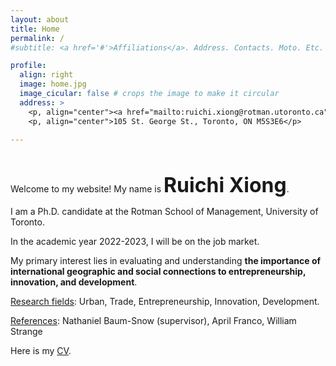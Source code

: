```yaml
---
layout: about
title: Home
permalink: /
#subtitle: <a href='#'>Affiliations</a>. Address. Contacts. Moto. Etc.

profile:
  align: right
  image: home.jpg
  image_cicular: false # crops the image to make it circular
  address: >
    <p, align="center"><a href="mailto:ruichi.xiong@rotman.utoronto.ca">ruichi.xiong@rotman.utoronto.ca</a> </p>
    <p, align="center">105 St. George St., Toronto, ON M5S3E6</p>
    
---
```


<p>&nbsp;</p>

Welcome to my website! My name is <font size="+3"><b>Ruichi Xiong</b></font>.

I am a Ph.D. candidate at the Rotman School of Management, University of Toronto.

In the academic year 2022-2023, I will be on the job market. 

My primary interest lies in evaluating and understanding <b>the importance of international geographic and social connections to entrepreneurship, innovation, and development</b>.

<ins>Research fields</ins>: Urban, Trade, Entrepreneurship, Innovation, Development.

<ins>References</ins>: Nathaniel Baum-Snow (supervisor), April Franco, William Strange

Here is my <a href="{{ site.url }}/assets/pdf/cv.pdf" target="_blank">CV</a>.
